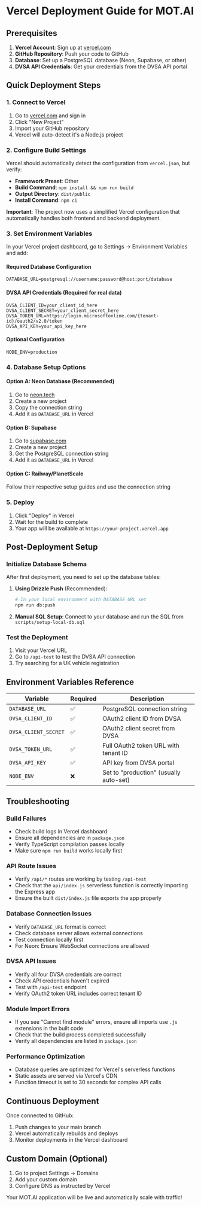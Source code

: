 # Vercel Deployment Guide for MOT.AI

## Prerequisites

1. **Vercel Account**: Sign up at [vercel.com](https://vercel.com)
2. **GitHub Repository**: Push your code to GitHub
3. **Database**: Set up a PostgreSQL database (Neon, Supabase, or other)
4. **DVSA API Credentials**: Get your credentials from the DVSA API portal

## Quick Deployment Steps

### 1. Connect to Vercel
1. Go to [vercel.com](https://vercel.com) and sign in
2. Click "New Project"
3. Import your GitHub repository
4. Vercel will auto-detect it's a Node.js project

### 2. Configure Build Settings
Vercel should automatically detect the configuration from `vercel.json`, but verify:
- **Framework Preset**: Other
- **Build Command**: `npm install && npm run build`
- **Output Directory**: `dist/public`
- **Install Command**: `npm ci`

**Important**: The project now uses a simplified Vercel configuration that automatically handles both frontend and backend deployment.

### 3. Set Environment Variables
In your Vercel project dashboard, go to Settings → Environment Variables and add:

#### Required Database Configuration
```
DATABASE_URL=postgresql://username:password@host:port/database
```

#### DVSA API Credentials (Required for real data)
```
DVSA_CLIENT_ID=your_client_id_here
DVSA_CLIENT_SECRET=your_client_secret_here
DVSA_TOKEN_URL=https://login.microsoftonline.com/{tenant-id}/oauth2/v2.0/token
DVSA_API_KEY=your_api_key_here
```

#### Optional Configuration
```
NODE_ENV=production
```

### 4. Database Setup Options

#### Option A: Neon Database (Recommended)
1. Go to [neon.tech](https://neon.tech)
2. Create a new project
3. Copy the connection string
4. Add it as `DATABASE_URL` in Vercel

#### Option B: Supabase
1. Go to [supabase.com](https://supabase.com)
2. Create a new project
3. Get the PostgreSQL connection string
4. Add it as `DATABASE_URL` in Vercel

#### Option C: Railway/PlanetScale
Follow their respective setup guides and use the connection string

### 5. Deploy
1. Click "Deploy" in Vercel
2. Wait for the build to complete
3. Your app will be available at `https://your-project.vercel.app`

## Post-Deployment Setup

### Initialize Database Schema
After first deployment, you need to set up the database tables:

1. **Using Drizzle Push** (Recommended):
   ```bash
   # In your local environment with DATABASE_URL set
   npm run db:push
   ```

2. **Manual SQL Setup**:
   Connect to your database and run the SQL from `scripts/setup-local-db.sql`

### Test the Deployment
1. Visit your Vercel URL
2. Go to `/api-test` to test the DVSA API connection
3. Try searching for a UK vehicle registration

## Environment Variables Reference

| Variable | Required | Description |
|----------|----------|-------------|
| `DATABASE_URL` | ✅ | PostgreSQL connection string |
| `DVSA_CLIENT_ID` | ✅ | OAuth2 client ID from DVSA |
| `DVSA_CLIENT_SECRET` | ✅ | OAuth2 client secret from DVSA |
| `DVSA_TOKEN_URL` | ✅ | Full OAuth2 token URL with tenant ID |
| `DVSA_API_KEY` | ✅ | API key from DVSA portal |
| `NODE_ENV` | ❌ | Set to "production" (usually auto-set) |

## Troubleshooting

### Build Failures
- Check build logs in Vercel dashboard
- Ensure all dependencies are in `package.json`
- Verify TypeScript compilation passes locally
- Make sure `npm run build` works locally first

### API Route Issues  
- Verify `/api/*` routes are working by testing `/api-test`
- Check that the `api/index.js` serverless function is correctly importing the Express app
- Ensure the built `dist/index.js` file exports the app properly

### Database Connection Issues
- Verify `DATABASE_URL` format is correct
- Check database server allows external connections
- Test connection locally first
- For Neon: Ensure WebSocket connections are allowed

### DVSA API Issues
- Verify all four DVSA credentials are correct
- Check API credentials haven't expired  
- Test with `/api-test` endpoint
- Verify OAuth2 token URL includes correct tenant ID

### Module Import Errors
- If you see "Cannot find module" errors, ensure all imports use `.js` extensions in the built code
- Check that the build process completed successfully
- Verify all dependencies are listed in `package.json`

### Performance Optimization
- Database queries are optimized for Vercel's serverless functions
- Static assets are served via Vercel's CDN
- Function timeout is set to 30 seconds for complex API calls

## Continuous Deployment
Once connected to GitHub:
1. Push changes to your main branch
2. Vercel automatically rebuilds and deploys
3. Monitor deployments in the Vercel dashboard

## Custom Domain (Optional)
1. Go to project Settings → Domains
2. Add your custom domain
3. Configure DNS as instructed by Vercel

Your MOT.AI application will be live and automatically scale with traffic!